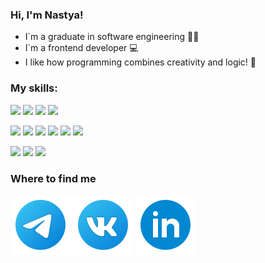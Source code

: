 ### Hi, I'm Nastya!
+ I`m a graduate in software engineering :woman_student:
+ I`m a frontend developer :computer:
+ I like how programming combines creativity and logic! :smiling_face_with_three_hearts:

### My skills:
<img src="https://img.shields.io/badge/JavaScript-000000?style=for-the-badge&logo=JavaScript&logoColor=F7DF1E"/> <img src="https://img.shields.io/badge/TYPESCRIPT-000000?style=for-the-badge&logo=TYPESCRIPT&logoColor=2d79c7"/>
 <img src="https://img.shields.io/badge/REACT-000000?style=for-the-badge&logo=REACT&logoColor=017fa5"/> <img src="https://img.shields.io/badge/REDUX-000000?style=for-the-badge&logo=REDUX&logoColor=7749bd"/> 


<img src="https://img.shields.io/badge/HTML-000000?style=for-the-badge&logo=HTML5&logoColor=E34F26"/> <img src="https://img.shields.io/badge/CSS-000000?style=for-the-badge&logo=CSS3&logoColor=1572B6"/> <img src="https://img.shields.io/badge/SCSS-000000?style=for-the-badge&logo=Sass&logoColor=CC6699"/> <img src="https://img.shields.io/badge/BEM-000000?style=for-the-badge&logo=BEM&logoColor=FFFFFF"/> <img src="https://img.shields.io/badge/TAILWIND_CSS-000000?style=for-the-badge&logo=tailwind-css&logoColor=38bdf8"/> <img src="https://img.shields.io/badge/Styled_Components-000000?style=for-the-badge&logo=StyledComponents&logoColor=D37981"/> 
 
<img src="https://img.shields.io/badge/WEBPACK-000000?style=for-the-badge&logo=WEBPACK&logoColor=76b0cd"/> <img src="https://img.shields.io/badge/GULP-000000?style=for-the-badge&logo=GULP&logoColor=ce4646"/> <img src="https://img.shields.io/badge/vite-000000?style=for-the-badge&logo=vite&logoColor=8c6bf6"/> 



### Where to find me
<a href="https://t.me/AnastasiaV1305" target="_blank"><img src="https://github.com/Nastya1305/Nastya1305/blob/main/icons8-%D1%82%D0%B5%D0%BB%D0%B5%D0%B3%D1%80%D0%B0%D0%BC%D0%BC%D0%B0-app.svg" /></a> <a href="https://vk.com/id186422415" target="_blank"><img src="https://github.com/Nastya1305/Nastya1305/blob/main/icons8-vk-%D0%B2-%D0%BA%D1%80%D1%83%D0%B3%D0%B5.svg" /></a> <a href="https://www.linkedin.com/in/anastasia-voronkina/" target="_blank"><img src="icons8-linkedin.svg" /></a>
  
